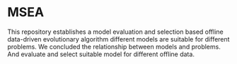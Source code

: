 # MSEA

This repository establishes a model evaluation and selection based offline data-driven evolutionary algorithm different models are suitable for different problems. We concluded the relationship between models and problems. And evaluate and select suitable model for different offline data.

